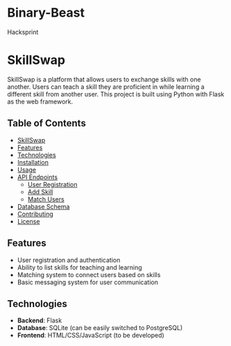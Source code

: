 # Binary-Beast
Hacksprint

# SkillSwap

SkillSwap is a platform that allows users to exchange skills with one another. Users can teach a skill they are proficient in while learning a different skill from another user. This project is built using Python with Flask as the web framework.

## Table of Contents

- [SkillSwap](#skillswap)
- [Features](#features)
- [Technologies](#technologies)
- [Installation](#installation)
- [Usage](#usage)
- [API Endpoints](#api-endpoints)
  - [User  Registration](#user-registration)
  - [Add Skill](#add-skill)
  - [Match Users](#match-users)
- [Database Schema](#database-schema)
- [Contributing](#contributing)
- [License](#license)

## Features

- User registration and authentication
- Ability to list skills for teaching and learning
- Matching system to connect users based on skills
- Basic messaging system for user communication

## Technologies

- **Backend**: Flask
- **Database**: SQLite (can be easily switched to PostgreSQL)
- **Frontend**: HTML/CSS/JavaScript (to be developed)

